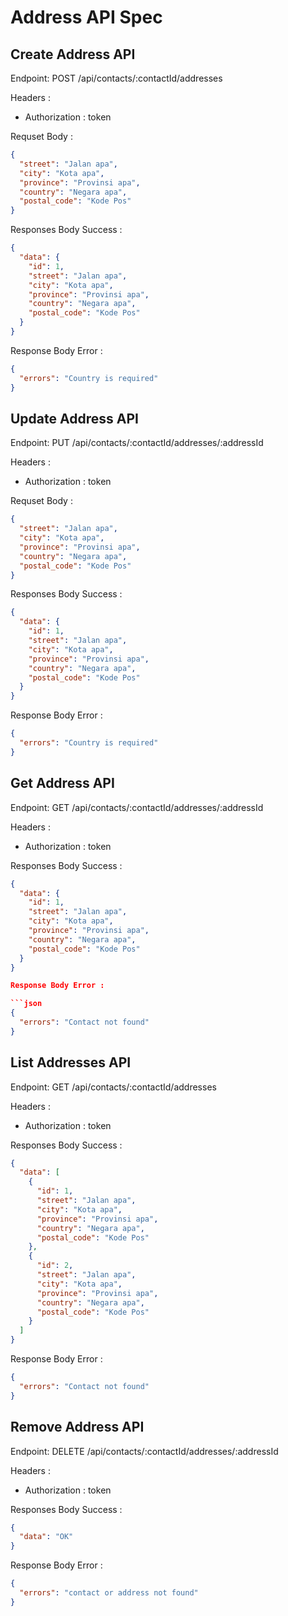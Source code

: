 # Address API Spec

## Create Address API

Endpoint: POST /api/contacts/:contactId/addresses

Headers :

- Authorization : token

Requset Body :

```json
{
  "street": "Jalan apa",
  "city": "Kota apa",
  "province": "Provinsi apa",
  "country": "Negara apa",
  "postal_code": "Kode Pos"
}
```

Responses Body Success :

```json
{
  "data": {
    "id": 1,
    "street": "Jalan apa",
    "city": "Kota apa",
    "province": "Provinsi apa",
    "country": "Negara apa",
    "postal_code": "Kode Pos"
  }
}
```

Response Body Error :

```json
{
  "errors": "Country is required"
}
```

## Update Address API

Endpoint: PUT /api/contacts/:contactId/addresses/:addressId

Headers :

- Authorization : token

Requset Body :

```json
{
  "street": "Jalan apa",
  "city": "Kota apa",
  "province": "Provinsi apa",
  "country": "Negara apa",
  "postal_code": "Kode Pos"
}
```

Responses Body Success :

```json
{
  "data": {
    "id": 1,
    "street": "Jalan apa",
    "city": "Kota apa",
    "province": "Provinsi apa",
    "country": "Negara apa",
    "postal_code": "Kode Pos"
  }
}
```

Response Body Error :

```json
{
  "errors": "Country is required"
}
```

## Get Address API

Endpoint: GET /api/contacts/:contactId/addresses/:addressId

Headers :

- Authorization : token

Responses Body Success :

````json
{
  "data": {
    "id": 1,
    "street": "Jalan apa",
    "city": "Kota apa",
    "province": "Provinsi apa",
    "country": "Negara apa",
    "postal_code": "Kode Pos"
  }
}

Response Body Error :

```json
{
  "errors": "Contact not found"
}
````

## List Addresses API

Endpoint: GET /api/contacts/:contactId/addresses

Headers :

- Authorization : token

Responses Body Success :

```json
{
  "data": [
    {
      "id": 1,
      "street": "Jalan apa",
      "city": "Kota apa",
      "province": "Provinsi apa",
      "country": "Negara apa",
      "postal_code": "Kode Pos"
    },
    {
      "id": 2,
      "street": "Jalan apa",
      "city": "Kota apa",
      "province": "Provinsi apa",
      "country": "Negara apa",
      "postal_code": "Kode Pos"
    }
  ]
}
```

Response Body Error :

```json
{
  "errors": "Contact not found"
}
```

## Remove Address API

Endpoint: DELETE /api/contacts/:contactId/addresses/:addressId

Headers :

- Authorization : token

Responses Body Success :

```json
{
  "data": "OK"
}
```

Response Body Error :

```json
{
  "errors": "contact or address not found"
}
```
